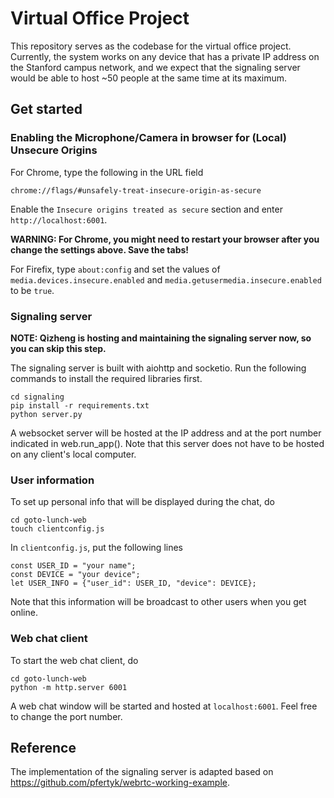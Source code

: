 # Virtual Office Project

This repository serves as the codebase for the virtual office project. Currently, the system works on any device that has a private IP address on the Stanford campus network, and we expect that the signaling server would be able to host ~50 people at the same time at its maximum.

## Get started

### Enabling the Microphone/Camera in browser for (Local) Unsecure Origins 

For Chrome, type the following in the URL field

```
chrome://flags/#unsafely-treat-insecure-origin-as-secure
```

Enable the `Insecure origins treated as secure` section and enter `http://localhost:6001`.

**WARNING: For Chrome, you might need to restart your browser after you change the settings above. Save the tabs!**

For Firefix, type `about:config` and set the values of `media.devices.insecure.enabled` and `media.getusermedia.insecure.enabled` to be `true`.

### Signaling server

**NOTE: Qizheng is hosting and maintaining the signaling server now, so you can skip this step.**

The signaling server is built with aiohttp and socketio. Run the following commands to install the required libraries first.

```
cd signaling
pip install -r requirements.txt
python server.py
```

A websocket server will be hosted at the IP address and at the port number indicated in web.run_app(). Note that this server does not have to be hosted on any client's local computer.

### User information

To set up personal info that will be displayed during the chat, do

```
cd goto-lunch-web
touch clientconfig.js
```

In `clientconfig.js`, put the following lines

```
const USER_ID = "your name";
const DEVICE = "your device";
let USER_INFO = {"user_id": USER_ID, "device": DEVICE};
```

Note that this information will be broadcast to other users when you get online.

### Web chat client

To start the web chat client, do

```
cd goto-lunch-web
python -m http.server 6001
```

A web chat window will be started and hosted at `localhost:6001`. Feel free to change the port number.

## Reference

The implementation of the signaling server is adapted based on https://github.com/pfertyk/webrtc-working-example.
